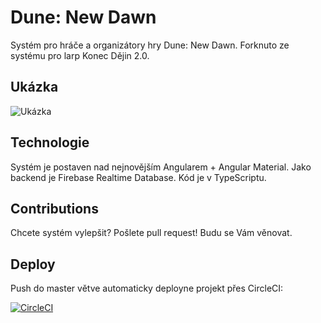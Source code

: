# Dune: New Dawn
Systém pro hráče a organizátory hry Dune: New Dawn. Forknuto ze systému pro larp Konec Dějin 2.0.

## Ukázka
![Ukázka](konec-dejin-system-ukazka.png)

## Technologie
Systém je postaven nad nejnovějším Angularem + Angular Material. Jako backend je Firebase Realtime Database. Kód je v TypeScriptu.
## Contributions
Chcete systém vylepšit? Pošlete pull request! Budu se Vám věnovat.
## Deploy
Push do master větve automaticky deployne projekt přes CircleCI:

[![CircleCI](https://circleci.com/gh/davidvavra/dune-new-dawn.svg?style=svg)](https://circleci.com/gh/davidvavra/dune-new-dawn)